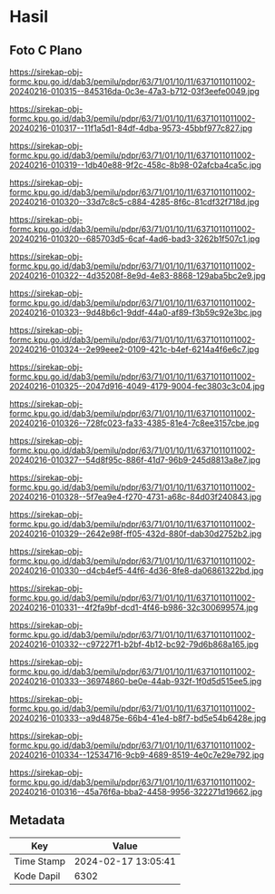 # Hasil

## Foto C Plano

https://sirekap-obj-formc.kpu.go.id/dab3/pemilu/pdpr/63/71/01/10/11/6371011011002-20240216-010315--845316da-0c3e-47a3-b712-03f3eefe0049.jpg

https://sirekap-obj-formc.kpu.go.id/dab3/pemilu/pdpr/63/71/01/10/11/6371011011002-20240216-010317--11f1a5d1-84df-4dba-9573-45bbf977c827.jpg

https://sirekap-obj-formc.kpu.go.id/dab3/pemilu/pdpr/63/71/01/10/11/6371011011002-20240216-010319--1db40e88-9f2c-458c-8b98-02afcba4ca5c.jpg

https://sirekap-obj-formc.kpu.go.id/dab3/pemilu/pdpr/63/71/01/10/11/6371011011002-20240216-010320--33d7c8c5-c884-4285-8f6c-81cdf32f718d.jpg

https://sirekap-obj-formc.kpu.go.id/dab3/pemilu/pdpr/63/71/01/10/11/6371011011002-20240216-010320--685703d5-6caf-4ad6-bad3-3262b1f507c1.jpg

https://sirekap-obj-formc.kpu.go.id/dab3/pemilu/pdpr/63/71/01/10/11/6371011011002-20240216-010322--4d35208f-8e9d-4e83-8868-129aba5bc2e9.jpg

https://sirekap-obj-formc.kpu.go.id/dab3/pemilu/pdpr/63/71/01/10/11/6371011011002-20240216-010323--9d48b6c1-9ddf-44a0-af89-f3b59c92e3bc.jpg

https://sirekap-obj-formc.kpu.go.id/dab3/pemilu/pdpr/63/71/01/10/11/6371011011002-20240216-010324--2e99eee2-0109-421c-b4ef-6214a4f6e6c7.jpg

https://sirekap-obj-formc.kpu.go.id/dab3/pemilu/pdpr/63/71/01/10/11/6371011011002-20240216-010325--2047d916-4049-4179-9004-fec3803c3c04.jpg

https://sirekap-obj-formc.kpu.go.id/dab3/pemilu/pdpr/63/71/01/10/11/6371011011002-20240216-010326--728fc023-fa33-4385-81e4-7c8ee3157cbe.jpg

https://sirekap-obj-formc.kpu.go.id/dab3/pemilu/pdpr/63/71/01/10/11/6371011011002-20240216-010327--54d8f95c-886f-41d7-96b9-245d8813a8e7.jpg

https://sirekap-obj-formc.kpu.go.id/dab3/pemilu/pdpr/63/71/01/10/11/6371011011002-20240216-010328--5f7ea9e4-f270-4731-a68c-84d03f240843.jpg

https://sirekap-obj-formc.kpu.go.id/dab3/pemilu/pdpr/63/71/01/10/11/6371011011002-20240216-010329--2642e98f-ff05-432d-880f-dab30d2752b2.jpg

https://sirekap-obj-formc.kpu.go.id/dab3/pemilu/pdpr/63/71/01/10/11/6371011011002-20240216-010330--d4cb4ef5-44f6-4d36-8fe8-da06861322bd.jpg

https://sirekap-obj-formc.kpu.go.id/dab3/pemilu/pdpr/63/71/01/10/11/6371011011002-20240216-010331--4f2fa9bf-dcd1-4f46-b986-32c300699574.jpg

https://sirekap-obj-formc.kpu.go.id/dab3/pemilu/pdpr/63/71/01/10/11/6371011011002-20240216-010332--c97227f1-b2bf-4b12-bc92-79d6b868a165.jpg

https://sirekap-obj-formc.kpu.go.id/dab3/pemilu/pdpr/63/71/01/10/11/6371011011002-20240216-010333--36974860-be0e-44ab-932f-1f0d5d515ee5.jpg

https://sirekap-obj-formc.kpu.go.id/dab3/pemilu/pdpr/63/71/01/10/11/6371011011002-20240216-010333--a9d4875e-66b4-41e4-b8f7-bd5e54b6428e.jpg

https://sirekap-obj-formc.kpu.go.id/dab3/pemilu/pdpr/63/71/01/10/11/6371011011002-20240216-010334--12534716-9cb9-4689-8519-4e0c7e29e792.jpg

https://sirekap-obj-formc.kpu.go.id/dab3/pemilu/pdpr/63/71/01/10/11/6371011011002-20240216-010316--45a76f6a-bba2-4458-9956-322271d19662.jpg


## Metadata

| Key        | Value               |
| ---------- | ------------------- |
| Time Stamp | 2024-02-17 13:05:41 |
| Kode Dapil | 6302                |



